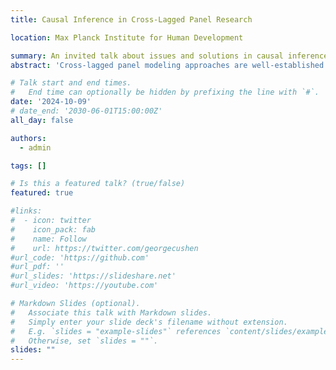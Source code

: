 ```yaml
---
title: Causal Inference in Cross-Lagged Panel Research

location: Max Planck Institute for Human Development

summary: An invited talk about issues and solutions in causal inference in cross-lagged panel research.
abstract: 'Cross-lagged panel modeling approaches are well-established in psychological research for investigating of causal relations between variables over time using panel data. However, critics of this practice in the causal inference literature state that SEM models depend heavily on parametric assumptions; since these are likely to be violated---at least to some degree---in practice, they argue that SEM models are prone to bias when used for causal inference. Obviously, this claim should raise concerns, but disciplinary differences hinders SEM users to appreciate the arguments, concerns, and alternative modeling approaches that are put forward by critics in fields like epidemiology and biostatistics. To address this issue, this presentation introduces the phases of the potential outcomes approach to causal inference, discusses the assumptions that are made throughout the causal inference process, and discusses reasons why cross-lagged panel modeling approaches might be best avoided when the goal is investigate a causal research question. '

# Talk start and end times.
#   End time can optionally be hidden by prefixing the line with `#`.
date: '2024-10-09'
# date_end: '2030-06-01T15:00:00Z'
all_day: false

authors:
  - admin

tags: []

# Is this a featured talk? (true/false)
featured: true

#links:
#  - icon: twitter
#    icon_pack: fab
#    name: Follow
#    url: https://twitter.com/georgecushen
#url_code: 'https://github.com'
#url_pdf: ''
#url_slides: 'https://slideshare.net'
#url_video: 'https://youtube.com'

# Markdown Slides (optional).
#   Associate this talk with Markdown slides.
#   Simply enter your slide deck's filename without extension.
#   E.g. `slides = "example-slides"` references `content/slides/example-slides.md`.
#   Otherwise, set `slides = ""`.
slides: ""
---
```

